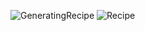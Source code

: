 ![GeneratingRecipe](https://github.com/user-attachments/assets/8ba3be93-04ed-4d11-a10d-b68110bcf919)
![Recipe](https://github.com/user-attachments/assets/adab986c-2edd-400b-9d2f-a7ef0dc7605b)
